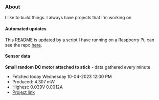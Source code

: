 ### About
I like to build things. I always have projects that I'm working on.

#### Automated updates
This README is updated by a script I have running on a Raspberry Pi, can see the repo [here](https://github.com/jdc-cunningham/raspi-git-repo-updater).

#### Sensor data


**Small random DC motor attached to stick** - data gathered every minute
- Fetched today Wednesday 10-04-2023 12:00 PM
- Produced: 4.307 mW
- Highest: 0.039V 0.0012A
- [Project link](https://github.com/jdc-cunningham/turbine-raspi)